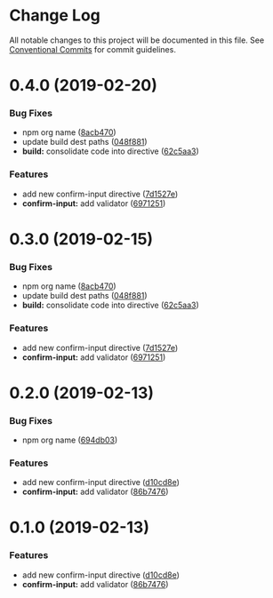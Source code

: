 # Change Log

All notable changes to this project will be documented in this file.
See [Conventional Commits](https://conventionalcommits.org) for commit guidelines.

# 0.4.0 (2019-02-20)

### Bug Fixes

- npm org name ([8acb470](http://republicservicesrepository/design-core/commits/8acb470))
- update build dest paths ([048f881](http://republicservicesrepository/design-core/commits/048f881))
- **build:** consolidate code into directive ([62c5aa3](http://republicservicesrepository/design-core/commits/62c5aa3))

### Features

- add new confirm-input directive ([7d1527e](http://republicservicesrepository/design-core/commits/7d1527e))
- **confirm-input:** add validator ([6971251](http://republicservicesrepository/design-core/commits/6971251))

# 0.3.0 (2019-02-15)

### Bug Fixes

- npm org name ([8acb470](http://republicservicesrepository/design-core/commits/8acb470))
- update build dest paths ([048f881](http://republicservicesrepository/design-core/commits/048f881))
- **build:** consolidate code into directive ([62c5aa3](http://republicservicesrepository/design-core/commits/62c5aa3))

### Features

- add new confirm-input directive ([7d1527e](http://republicservicesrepository/design-core/commits/7d1527e))
- **confirm-input:** add validator ([6971251](http://republicservicesrepository/design-core/commits/6971251))

# 0.2.0 (2019-02-13)

### Bug Fixes

- npm org name ([694db03](http://republicservicesrepository/design-core/commits/694db03))

### Features

- add new confirm-input directive ([d10cd8e](http://republicservicesrepository/design-core/commits/d10cd8e))
- **confirm-input:** add validator ([86b7476](http://republicservicesrepository/design-core/commits/86b7476))

# 0.1.0 (2019-02-13)

### Features

- add new confirm-input directive ([d10cd8e](http://republicservicesrepository/design-core/commits/d10cd8e))
- **confirm-input:** add validator ([86b7476](http://republicservicesrepository/design-core/commits/86b7476))
